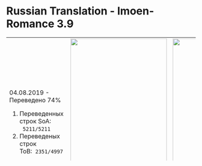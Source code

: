 # Russian Translation - Imoen-Romance 3.9 
<table style="height: 328px;" width="696">
<tbody>
<tr>
<td style="width: 340px;">
<p>04.08.2019 - Переведено 74%</p>
<ol>
<li>Переведенных строк SoA: &nbsp;&nbsp;<code>5211/5211</code>&nbsp;</li>
<li>Переведеных строк ToB:&nbsp;&nbsp;<code>2351/4997</code>&nbsp;</li>
</ol>
<ul>
<li><a href="https://arcanecoast.ru/forum/viewtopic.php?f=6&amp;t=875" rel="nofollow">Топик на arcanecost.ru</a></li>
</ul>
</td>
<td style="width: 340px;"><img src="https://i.imgur.com/QMryycC.png" alt="" width="256" height="500" /></td>
<td style="width: 340px;"><img src="https://i.imgur.com/kzy5K1P.png" alt="" width="256" height="500" /></td>
</tr>
</tbody>
</table>

